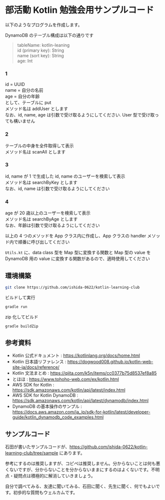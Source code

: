 # 部活動 Kotlin 勉強会用サンプルコード

以下のようなプログラムを作成します。

DynamoDB のテーブル構成は以下の通りです

> tableName: kotlin-leaning<br>
> id (primary key): String<br>
> name (sort key): String<br>
> age: Int

### 1

id = UUID<br>
name = 自分の名前<br>
age = 自分の年齢<br>
として、テーブルに put<br>
メソッド名は addUser とします<br>
なお、id, name, age は引数で受け取るようにしてください. User 型で受け取っても構いません

### 2

テーブルの中身を全件取得して表示<br>
メソッド名は scanAll とします

### 3

id, name が 1 で生成した id, name のユーザーを検索して表示<br>
メソッド名は searchByKey とします<br>
なお、id, name は引数で受け取るようにしてください

### 4

age が 20 歳以上のユーザーを検索して表示<br>
メソッド名は searchByAge とします<br>
なお、年齢は引数で受け取るようにしてください

以上の 4 つのメソッドを App クラス内に作成し、App クラスの handler メソッド内で順番に呼び出してください

`Utils.kt` に、data class 型を Map 型に変換する関数と Map 型の value を DynamoDB 用の value に変換する関数があるので、適時使用してください

## 環境構築

```bash
git clone https://github.com/ishida-0622/kotlin-learning-club
```

ビルドして実行

```bash
gradle run
```

zip 化してビルド

```bash
gradle buildZip
```

## 参考資料

- Kotlin 公式ドキュメント : https://kotlinlang.org/docs/home.html
- Kotlin 日本語リファレンス : https://dogwood008.github.io/kotlin-web-site-ja/docs/reference/
- Kotlin 文法まとめ : https://qiita.com/k5n/items/cc0377b75d8537ef8a85
- とほほ : https://www.tohoho-web.com/ex/kotlin.html
- AWS SDK for Kotlin : https://sdk.amazonaws.com/kotlin/api/latest/index.html
- AWS SDK for Kotlin DynamoDB : https://sdk.amazonaws.com/kotlin/api/latest/dynamodb/index.html
- DynamoDB の基本操作のサンプル : https://docs.aws.amazon.com/ja_jp/sdk-for-kotlin/latest/developer-guide/kotlin_dynamodb_code_examples.html

## サンプルコード

石田が書いたサンプルコードが、https://github.com/ishida-0622/kotlin-learning-club/tree/sample にあります。

参考にするのは推奨しますが、コピペは推奨しません。分からないことは何も悪くないですが、分からないことを分からないままにするのはよくないです。不明点・疑問点は積極的に解消していきましょう。

自分で調べてみる、友達に聞いてみる、石田に聞く、先生に聞く、何でもよいです。初歩的な質問もウェルカムです。
